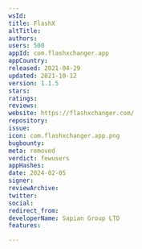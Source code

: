 ```yaml
---
wsId: 
title: FlashX
altTitle: 
authors: 
users: 500
appId: com.flashxchanger.app
appCountry: 
released: 2021-04-29
updated: 2021-10-12
version: 1.1.5
stars: 
ratings: 
reviews: 
website: https://flashxchanger.com/
repository: 
issue: 
icon: com.flashxchanger.app.png
bugbounty: 
meta: removed
verdict: fewusers
appHashes: 
date: 2024-02-05
signer: 
reviewArchive: 
twitter: 
social: 
redirect_from: 
developerName: Sapian Group LTD
features: 

---
```


